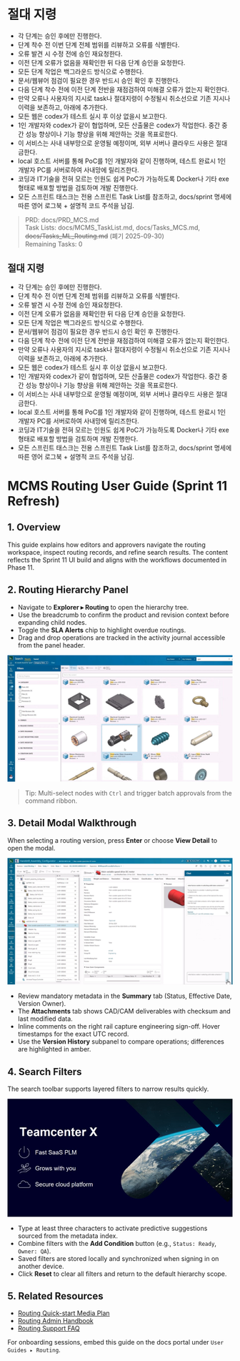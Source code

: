 # 절대 지령
- 각 단계는 승인 후에만 진행한다.
- 단계 착수 전 이번 단계 전체 범위를 리뷰하고 오류를 식별한다.
- 오류 발견 시 수정 전에 승인 재요청한다.
- 이전 단계 오류가 없음을 재확인한 뒤 다음 단계 승인을 요청한다.
- 모든 단계 작업은 백그라운드 방식으로 수행한다.
- 문서/웹뷰어 점검이 필요한 경우 반드시 승인 확인 후 진행한다.
- 다음 단계 착수 전에 이전 단계 전반을 재점검하여 미해결 오류가 없는지 확인한다.
- 만약 오류나 사용자의 지시로 task나 절대지령이 수정될시 취소선으로 기존 지시나 이력을 보존하고, 아래에 추가한다.
- 모든 웹은 codex가 테스트 실시 후 이상 없을시 보고한다.
- 1인 개발자와 codex가 같이 협업하며, 모든 산출물은 codex가 작업한다. 중간 중간 성능 향상이나 기능 향상을 위해 제안하는 것을 목표로한다.
- 이 서비스는 사내 내부망으로 운영될 예정이며, 외부 서버나 클라우드 사용은 절대 금한다.
- local 호스트 서버를 통해 PoC를 1인 개발자와 같이 진행하며, 테스트 완료시 1인 개발자 PC를 서버로하여 사내망에 릴리즈한다.
- 코딩과 IT기술을 전혀 모르는 인원도 쉽게 PoC가 가능하도록 Docker나 기타 exe 형태로 배포할 방법을 검토하며 개발 진행한다.
- 모든 스프린트 태스크는 전용 스프린트 Task List를 참조하고, docs/sprint 명세에 따른 영어 로그북 + 설명적 코드 주석을 남김.

> PRD: docs/PRD_MCS.md  
> Task Lists: docs/MCMS_TaskList.md, docs/Tasks_MCS.md, ~~docs/Tasks_ML_Routing.md~~ (폐기 2025-09-30)  
> Remaining Tasks: 0

## 절대 지령
- 각 단계는 승인 후에만 진행한다.
- 단계 착수 전 이번 단계 전체 범위를 리뷰하고 오류를 식별한다.
- 오류 발견 시 수정 전에 승인 재요청한다.
- 이전 단계 오류가 없음을 재확인한 뒤 다음 단계 승인을 요청한다.
- 모든 단계 작업은 백그라운드 방식으로 수행한다.
- 문서/웹뷰어 점검이 필요한 경우 반드시 승인 확인 후 진행한다.
- 다음 단계 착수 전에 이전 단계 전반을 재점검하여 미해결 오류가 없는지 확인한다.
- 만약 오류나 사용자의 지시로 task나 절대지령이 수정될시 취소선으로 기존 지시나 이력을 보존하고, 아래에 추가한다.
- 모든 웹은 codex가 테스트 실시 후 이상 없을시 보고한다.
- 1인 개발자와 codex가 같이 협업하며, 모든 산출물은 codex가 작업한다. 중간 중간 성능 향상이나 기능 향상을 위해 제안하는 것을 목표로한다.
- 이 서비스는 사내 내부망으로 운영될 예정이며, 외부 서버나 클라우드 사용은 절대 금한다.
- local 호스트 서버를 통해 PoC를 1인 개발자와 같이 진행하며, 테스트 완료시 1인 개발자 PC를 서버로하여 사내망에 릴리즈한다.
- 코딩과 IT기술을 전혀 모르는 인원도 쉽게 PoC가 가능하도록 Docker나 기타 exe 형태로 배포할 방법을 검토하며 개발 진행한다.
- 모든 스프린트 태스크는 전용 스프린트 Task List를 참조하고, docs/sprint 명세에 따른 영어 로그북 + 설명적 코드 주석을 남김.
# MCMS Routing User Guide (Sprint 11 Refresh)

<!-- Page ID: routing-user-guide -->
<!-- Screenshot Source: ../../gui1.jpg shows routing hierarchy tree -->
<!-- Screenshot Source: ../../gui2.jpg shows detail modal attributes -->
<!-- Screenshot Source: ../../gui3.jpg shows search filter toolbar -->

## 1. Overview
This guide explains how editors and approvers navigate the routing workspace, inspect routing records, and refine search results. The content reflects the Sprint 11 UI build and aligns with the workflows documented in Phase 11.

## 2. Routing Hierarchy Panel
- Navigate to **Explorer ▸ Routing** to open the hierarchy tree.
- Use the breadcrumb to confirm the product and revision context before expanding child nodes.
- Toggle the **SLA Alerts** chip to highlight overdue routings.
- Drag and drop operations are tracked in the activity journal accessible from the panel header.

![Routing hierarchy tree](../../gui1.jpg)

> Tip: Multi-select nodes with `Ctrl` and trigger batch approvals from the command ribbon.

## 3. Detail Modal Walkthrough
When selecting a routing version, press **Enter** or choose **View Detail** to open the modal.

![Routing detail modal](../../gui2.jpg)

- Review mandatory metadata in the **Summary** tab (Status, Effective Date, Version Owner).
- The **Attachments** tab shows CAD/CAM deliverables with checksum and last modified data.
- Inline comments on the right rail capture engineering sign-off. Hover timestamps for the exact UTC record.
- Use the **Version History** subpanel to compare operations; differences are highlighted in amber.

<!-- Inline context: detail modal fields map to PRD_MCS.md §4.2 -->

## 4. Search Filters
The search toolbar supports layered filters to narrow results quickly.

![Search filters toolbar](../../gui3.jpg)

- Type at least three characters to activate predictive suggestions sourced from the metadata index.
- Combine filters with the **Add Condition** button (e.g., `Status: Ready`, `Owner: QA`).
- Saved filters are stored locally and synchronized when signing in on another device.
- Click **Reset** to clear all filters and return to the default hierarchy scope.

<!-- Inline context: filter persistence implemented via local storage cache key `routing_filters_v3` -->

## 5. Related Resources
- [Routing Quick-start Media Plan](Routing_QuickStart_Media.md)
- [Routing Admin Handbook](Routing_AdminHandbook.md)
- [Routing Support FAQ](Routing_SupportFAQ.md)

For onboarding sessions, embed this guide on the docs portal under `User Guides ▸ Routing`.

